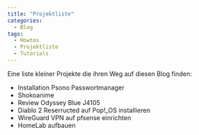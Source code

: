 ```yaml
---
title: "Projektliste"
categories:
  - Blog
tags:
  - Howtos
  - Projektliste
  - Tutorials
---
```


Eine liste kleiner Projekte die ihren Weg auf diesen Blog finden:

* Installation Psono Passwortmanager
* Shokoanime
* Review Odyssey Blue J4105
* Diablo 2 Reserructed auf Pop!_OS installieren
* WireGuard VPN auf pfsense einrichten
* HomeLab aufbauen
